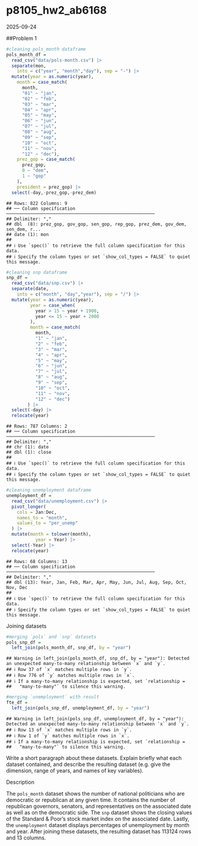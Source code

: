 p8105_hw2_ab6168
================
2025-09-24

\##Problem 1

``` r
#cleaning pols_month dataframe
pols_month_df = 
  read_csv("data/pols-month.csv") |> 
  separate(mon,
    into = c("year", "month","day"), sep = "-") |> 
  mutate(year = as.numeric(year),
    month = case_match(
      month,
      "01" ~ "jan",
      "02" ~ "feb",
      "03" ~ "mar",
      "04" ~ "apr",
      "05" ~ "may",
      "06" ~ "jun",
      "07" ~ "jul",
      "08" ~ "aug",
      "09" ~ "sep",
      "10" ~ "oct",
      "11" ~ "nov",
      "12" ~ "dec"),
    prez_gop = case_match(
      prez_gop,
      0 ~ "dem",
      1 ~ "gop"
    ),
    president = prez_gop) |> 
  select(-day,-prez_gop,-prez_dem)
```

    ## Rows: 822 Columns: 9
    ## ── Column specification ────────────────────────────────────────────────────────
    ## Delimiter: ","
    ## dbl  (8): prez_gop, gov_gop, sen_gop, rep_gop, prez_dem, gov_dem, sen_dem, r...
    ## date (1): mon
    ## 
    ## ℹ Use `spec()` to retrieve the full column specification for this data.
    ## ℹ Specify the column types or set `show_col_types = FALSE` to quiet this message.

``` r
#cleaning snp dataframe
snp_df = 
  read_csv("data/snp.csv") |> 
  separate(date,
    into = c("month", "day","year"), sep = "/") |> 
  mutate(year = as.numeric(year),
         year = case_when(
           year > 15 ~ year + 1900,
           year <= 15 ~ year + 2000
         ),
         month = case_match(
           month,
           "1" ~ "jan",
           "2" ~ "feb",
           "3" ~ "mar",
           "4" ~ "apr",
           "5" ~ "may",
           "6" ~ "jun",
           "7" ~ "jul",
           "8" ~ "aug",
           "9" ~ "sep",
           "10" ~ "oct",
           "11" ~ "nov",
           "12" ~ "dec")
        ) |> 
  select(-day) |> 
  relocate(year)
```

    ## Rows: 787 Columns: 2
    ## ── Column specification ────────────────────────────────────────────────────────
    ## Delimiter: ","
    ## chr (1): date
    ## dbl (1): close
    ## 
    ## ℹ Use `spec()` to retrieve the full column specification for this data.
    ## ℹ Specify the column types or set `show_col_types = FALSE` to quiet this message.

``` r
#cleaning unemployment dataframe
unemployment_df = 
  read_csv("data/unemployment.csv") |> 
  pivot_longer(
    cols = Jan:Dec,
    names_to = "month",
    values_to = "per_unemp"
  ) |> 
  mutate(month = tolower(month), 
           year = Year) |> 
  select(-Year) |> 
  relocate(year)
```

    ## Rows: 68 Columns: 13
    ## ── Column specification ────────────────────────────────────────────────────────
    ## Delimiter: ","
    ## dbl (13): Year, Jan, Feb, Mar, Apr, May, Jun, Jul, Aug, Sep, Oct, Nov, Dec
    ## 
    ## ℹ Use `spec()` to retrieve the full column specification for this data.
    ## ℹ Specify the column types or set `show_col_types = FALSE` to quiet this message.

Joining datasets

``` r
#merging `pols` and `snp` datasets
pols_snp_df =
  left_join(pols_month_df, snp_df, by = "year") 
```

    ## Warning in left_join(pols_month_df, snp_df, by = "year"): Detected an unexpected many-to-many relationship between `x` and `y`.
    ## ℹ Row 37 of `x` matches multiple rows in `y`.
    ## ℹ Row 776 of `y` matches multiple rows in `x`.
    ## ℹ If a many-to-many relationship is expected, set `relationship =
    ##   "many-to-many"` to silence this warning.

``` r
#merging `unemployment` with result
fte_df =
  left_join(pols_snp_df, unemployment_df, by = "year")
```

    ## Warning in left_join(pols_snp_df, unemployment_df, by = "year"): Detected an unexpected many-to-many relationship between `x` and `y`.
    ## ℹ Row 13 of `x` matches multiple rows in `y`.
    ## ℹ Row 1 of `y` matches multiple rows in `x`.
    ## ℹ If a many-to-many relationship is expected, set `relationship =
    ##   "many-to-many"` to silence this warning.

Write a short paragraph about these datasets. Explain briefly what each
dataset contained, and describe the resulting dataset (e.g. give the
dimension, range of years, and names of key variables).

Description

The `pols_month` dataset shows the number of national politicians who
are democratic or republican at any given time. It contains the number
of republican governors, senators, and representatives on the associated
date as well as on the democratic side. The `snp` dataset shows the
closing values of the Standard & Poor’s stock market index on the
associated date. Lastly, the `unemployment` dataset displays percentages
of unemployment by month and year. After joining these datasets, the
resulting dataset has 113124 rows and 13 columns.
